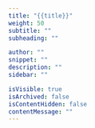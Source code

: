 ```yaml
---
title: "{{title}}"
weight: 50
subtitle: ""
subheading: ""

author: ""
snippet: ""
description: ""
sidebar: ""

isVisible: true
isArchived: false
isContentHidden: false
contentMessage: ""
---
```


